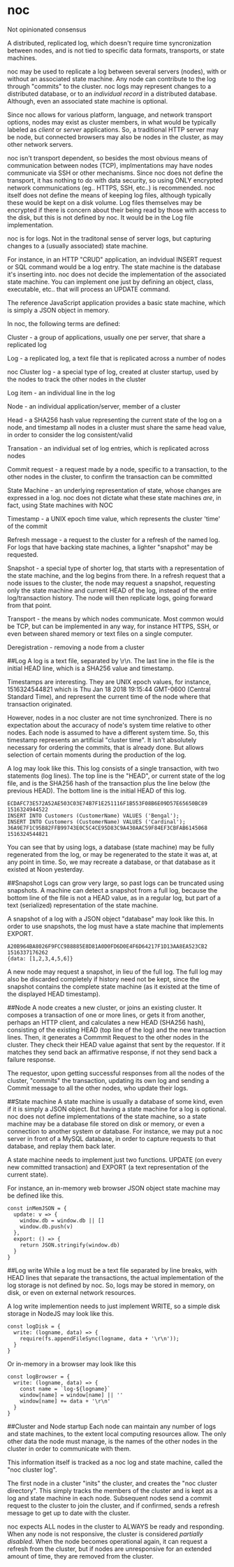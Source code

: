 # noc
Not opinionated consensus

A distributed, replicated log, which doesn't require time syncronization between nodes, and is not tied to specific data formats, transports, or state machines.  

noc may be used to replicate a log between several servers (nodes), with or without an associated state machine.  Any node can contribute to the log through "commits" to the cluster.  noc logs may represent changes to a distributed database, or to an *individual record* in a distributed database.  Although, even an associated state machine is optional.

Since noc allows for various platform, language, and network transport options, nodes may exist as cluster members, in what would be typically labeled as *client* or *server* applications.  So, a traditional HTTP server may be node, but connected browsers may also be nodes in the cluster, as may other network servers.  

noc isn't transport dependent, so besides the most obvious means of communication between nodes (TCP), implmentations may have nodes communicate via SSH or other mechanisms.  Since noc does not define the transport, it has nothing to do with data security, so using ONLY encrypted network communications (eg.. HTTPS, SSH, etc..) is recommended.  noc itself does not define the means of keeping log files, although typically these would be kept on a disk volume.  Log files themselves may be encrypted if there is concern about their being read by those with access to the disk, but this is not defined by noc.  It would be in the Log file implementation.

noc is for logs. Not in the traditonal sense of server logs, but capturing changes to a (usually associated) state machine.  

For instance, in an HTTP "CRUD" application, an indvidual INSERT request or SQL command would be a log entry. The state machine is the database it's inserting into.  noc does not decide the implementation of the associated state machine.  You can implement one just by defining an object, class, executable, etc.. that will process an UPDATE command.  

The reference JavaScript application provides a basic state machine, which is simply a JSON object in memory.

In noc, the following terms are defined:

Cluster - a group of applications, usually one per server, that share a replicated log

Log - a replicated log, a text file that is replicated across a number of nodes

noc Cluster log - a special type of log, created at cluster startup, used by the nodes to track the other nodes in the cluster

Log item - an individual line in the log

Node - an individual application/server, member of a cluster

Head - a SHA256 hash value representing the current state of the log on a node, and timestamp all nodes in a cluster must share the same head value, in order to consider the log consistent/valid

Transation - an individual set of log entries, which is replicated across nodes

Commit request - a request made by a node, specific to a transaction, to the other nodes in the cluster, to confirm the transaction can be committed

State Machine - an underlying representation of state, whose changes are expressed in a log.  noc does not dictate what these state machines *are*, in fact, using State machines with NOC

Timestamp - a UNIX epoch time value, which represents the cluster 'time' of the commit

Refresh message - a request to the cluster for a refresh of the named log.  For logs that have backing state machines, a lighter "snapshot" may be requested.

Snapshot - a special type of shorter log, that starts with a representation of the state machine, and the log begins from there.  In a refresh request that a node issues to the cluster, the node may request a snapshot, requesting only the state machine and current HEAD of the log, instead of the entire log/transaction history. The node will then replicate logs, going forward from that point.

Transport - the means by which nodes communicate.  Most common would be TCP, but can be implemented in any way, for instance HTTPS, SSH, or even between shared memory or text files on a single computer.

Deregistration - removing a node from a cluster

##Log
A log is a text file, separated by \r\n.  The last line in the file is the initial HEAD line, which is a SHA256 value and timestamp.

Timestamps are interesting.  They are UNIX epoch values, for instance, 1516324544821 which is Thu Jan 18 2018 19:15:44 GMT-0600 (Central Standard Time), and represent the current time of the node where that transaction originated.

However, nodes in a noc cluster are not time synchronized.  There is no expectation about the accuracy of node's system time relative to other nodes.  Each node is assumed to have a different system time.  So, this timestamp represents an artificial "cluster time". It isn't absolutely necessary for ordering the commits, that is already done.  But allows selection of certain moments during the production of the log.

A log may look like this.  This log consists of a single transaction, with two statements (log lines).  The top line is the "HEAD", or current state of the log file, and is the SHA256 hash of the transaction plus the line below (the previous HEAD). The bottom line is the initial HEAD of this log.
````
ECDAFC73E572A52AE503C03E74B7F1E251116F1B553F08B6E09D57E65650BC89 1516324944522
INSERT INTO Customers (CustomerName) VALUES ('Bengal');
INSERT INTO Customers (CustomerName) VALUES ('Cardinal');
36A9E7F1C95B82FFB99743E0C5C4CE95D83C9A430AAC59F84EF3CBFAB6145068 1516324544821
````

You can see that by using logs, a database (state machine) may be fully regenerated from the log, or may be regenerated to the state it was at, at any point in time.  So, we may recreate a database, or that database as it existed at Noon yesterday.

##Snapshot
Logs can grow very large, so past logs can be truncated using snapshots.  A machine can detect a snapshot from a full log, because the bottom line of the file is not a HEAD value, as in a regular log, but part of a text (serialized) representation of the state machine.

A snapshot of a log with a JSON object "database" may look like this.  In order to use snapshots, the log must have a state machine that implements EXPORT.

````
A20B964BA8026F9FCC988885E8D81A0D0FD6D0E4F6D64217F1D13AA8EA523CB2 1516337176262
{data: [1,2,3,4,5,6]}
````

A new node may request a snapshot, in lieu of the full log.  The full log may also be discarded completely if history need not be kept, since the snapshot contains the complete state machine (as it existed at the time of the displayed HEAD timestamp).

##Node
A node creates a new cluster, or joins an existing cluster.  It composes a transaction of one or more lines, or gets it from another, perhaps an HTTP client, and calculates a new HEAD (SHA256 hash), consisting of the existing HEAD (top line of the log) and the new transaction lines. Then, it generates a Commmit Request to the other nodes in the cluster.  They check their HEAD value against that sent by the requestor. If it matches they send back an affirmative response, if not they send back a failure response.

The requestor, upon getting successful responses from all the nodes of the cluster, "commits" the transaction, updating its own log and sending a Commit message to all the other nodes, who update their logs.

##State machine
A state machine is usually a database of some kind, even if it is simply a JSON object.  But having a state machine for a log is optional.  noc does not define implementations of the state machine, so a state machine may be a database file stored on disk or memory, or even a connection to another system or database.  For instance, we may put a noc server in front of a MySQL database, in order to capture requests to that database, and replay them back later.

A state machine needs to implement just two functions. UPDATE (on every new committed transaction) and EXPORT (a text representation of the current state).

For instance, an in-memory web browser JSON object state machine may be defined like this.
````
const inMemJSON = {
  update: v => {
    window.db = window.db || []
    window.db.push(v)
  },
  export: () => {
    return JSON.stringify(window.db)
  }
}
````

##Log write
While a log must be a text file separated by line breaks, with HEAD lines that separate the transactions, the actual implementation of the log storage is not defined by noc.  So, logs may be stored in memory, on disk, or even on external network resources.

A log write implemention needs to just implement WRITE, so a simple disk storage in NodeJS may look like this.
````
const logDisk = {
  write: (logname, data) => {
    require(fs.appendFileSync(logname, data + '\r\n'));
  }
}
````

Or in-memory in a browser may look like this
````
const logBrowser = {
  write: (logname, data) => {
    const name = `log-${logname}`
    window[name] = window[name] || ''
    window[name] += data + '\r\n'
  }
}
````

##Cluster and Node startup
Each node can maintain any number of logs and state machines, to the extent local computing resources allow.  The only other data the node must manage, is the names of the other nodes in the cluster in order to communicate with them.  

This information itself is tracked as a noc log and state machine, called the "noc cluster log".    

The first node in a cluster "inits" the cluster, and creates the "noc cluster directory".  This simply tracks the members of the cluster and is kept as a log and state machine in each node.  Subsequent nodes send a commit request to the cluster to join the cluster, and if confirmed, sends a refresh message to get up to date with the cluster.

noc expects ALL nodes in the cluster to ALWAYS be ready and responding.  When any node is not responsive, the cluster is considered *partially disabled*.  When the node becomes operational again, it can request a refresh from the cluster, but if nodes are unresponsive for an extended amount of time, they are removed from the cluster.
